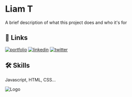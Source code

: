# Liam T

A brief description of what this project does and who it's for


## 🔗 Links
[![portfolio](https://img.shields.io/badge/my_portfolio-000?style=for-the-badge&logo=ko-fi&logoColor=white)](https://liamthompson.net/)
[![linkedin](https://img.shields.io/badge/linkedin-0A66C2?style=for-the-badge&logo=linkedin&logoColor=white)](https://www.linkedin.com/in/liam-thompson-451836228/)
[![twitter](https://img.shields.io/badge/twitter-1DA1F2?style=for-the-badge&logo=twitter&logoColor=white)](https://twitter.com/L34AWM)


## 🛠 Skills
Javascript, HTML, CSS...


![Logo](https://encrypted-tbn0.gstatic.com/images?q=tbn:ANd9GcTNo-Z6ggVK13wgRrDkuWoLzKT2yCGGsxbY-w&usqp=CAU)



  


